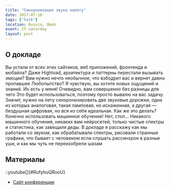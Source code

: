 ```yaml
---
title: "Синхронизация звука налету"
date: 2017-07-10
tags: ["talk"]
location: Russia, Omsk
event: IT-saturday
layout: post
---
```


## О докладе

Вы устали от всех этих сайтиков, веб приложений, фронтенда и мобайла? Даже Highload, архитектура и паттерны перестали вызывать эмоции? Вам нужно нечто необычное, что взбодрит вас и вернет давно пропавшее Любопытство? Я чувствую, вы хотите новых ощущений и знаний. Их есть у меня!
Очевидно, вам совершенно без разницы для чего Это будет использоваться, поэтому просто вывалю на вас задачу. Значит, нужно на лету синхронизировать две звуковые дорожки, одна из которых аналоговая, такая ламповая, но искаженная, а другая — бездушная цифровая, но вся из себя идеальная.
Как же это делать? Конечно использовать машинное обучение!
Нет, стоп… Никакого машинного обучения, никаких вам нейросетей, только чистые спектры и статистика, как завещали деды.
В докладе я расскажу как мы работали со звуком, как обрабатывали спектры, рисовали странные графики, что бывает с человеком если слушать рассинхрон в разные уши, и как мы чуть не переизобрели шазам

## Материалы

::youtube[]{#RufyhuQRooU}

- [Сайт конференции](https://vk.com/omskit)
